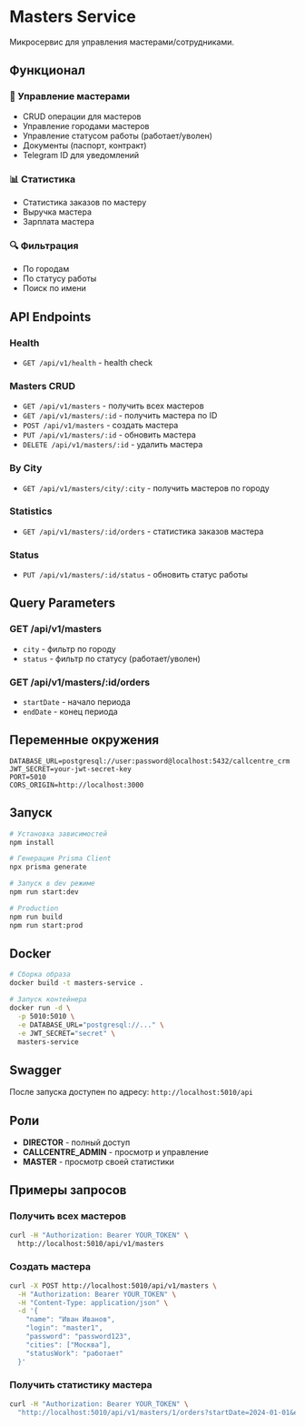 # Masters Service

Микросервис для управления мастерами/сотрудниками.

## Функционал

### 👷 Управление мастерами
- CRUD операции для мастеров
- Управление городами мастеров
- Управление статусом работы (работает/уволен)
- Документы (паспорт, контракт)
- Telegram ID для уведомлений

### 📊 Статистика
- Статистика заказов по мастеру
- Выручка мастера
- Зарплата мастера

### 🔍 Фильтрация
- По городам
- По статусу работы
- Поиск по имени

## API Endpoints

### Health
- `GET /api/v1/health` - health check

### Masters CRUD
- `GET /api/v1/masters` - получить всех мастеров
- `GET /api/v1/masters/:id` - получить мастера по ID
- `POST /api/v1/masters` - создать мастера
- `PUT /api/v1/masters/:id` - обновить мастера
- `DELETE /api/v1/masters/:id` - удалить мастера

### By City
- `GET /api/v1/masters/city/:city` - получить мастеров по городу

### Statistics
- `GET /api/v1/masters/:id/orders` - статистика заказов мастера

### Status
- `PUT /api/v1/masters/:id/status` - обновить статус работы

## Query Parameters

### GET /api/v1/masters
- `city` - фильтр по городу
- `status` - фильтр по статусу (работает/уволен)

### GET /api/v1/masters/:id/orders
- `startDate` - начало периода
- `endDate` - конец периода

## Переменные окружения

```env
DATABASE_URL=postgresql://user:password@localhost:5432/callcentre_crm
JWT_SECRET=your-jwt-secret-key
PORT=5010
CORS_ORIGIN=http://localhost:3000
```

## Запуск

```bash
# Установка зависимостей
npm install

# Генерация Prisma Client
npx prisma generate

# Запуск в dev режиме
npm run start:dev

# Production
npm run build
npm run start:prod
```

## Docker

```bash
# Сборка образа
docker build -t masters-service .

# Запуск контейнера
docker run -d \
  -p 5010:5010 \
  -e DATABASE_URL="postgresql://..." \
  -e JWT_SECRET="secret" \
  masters-service
```

## Swagger

После запуска доступен по адресу: `http://localhost:5010/api`

## Роли

- **DIRECTOR** - полный доступ
- **CALLCENTRE_ADMIN** - просмотр и управление
- **MASTER** - просмотр своей статистики

## Примеры запросов

### Получить всех мастеров
```bash
curl -H "Authorization: Bearer YOUR_TOKEN" \
  http://localhost:5010/api/v1/masters
```

### Создать мастера
```bash
curl -X POST http://localhost:5010/api/v1/masters \
  -H "Authorization: Bearer YOUR_TOKEN" \
  -H "Content-Type: application/json" \
  -d '{
    "name": "Иван Иванов",
    "login": "master1",
    "password": "password123",
    "cities": ["Москва"],
    "statusWork": "работает"
  }'
```

### Получить статистику мастера
```bash
curl -H "Authorization: Bearer YOUR_TOKEN" \
  "http://localhost:5010/api/v1/masters/1/orders?startDate=2024-01-01&endDate=2024-12-31"
```

